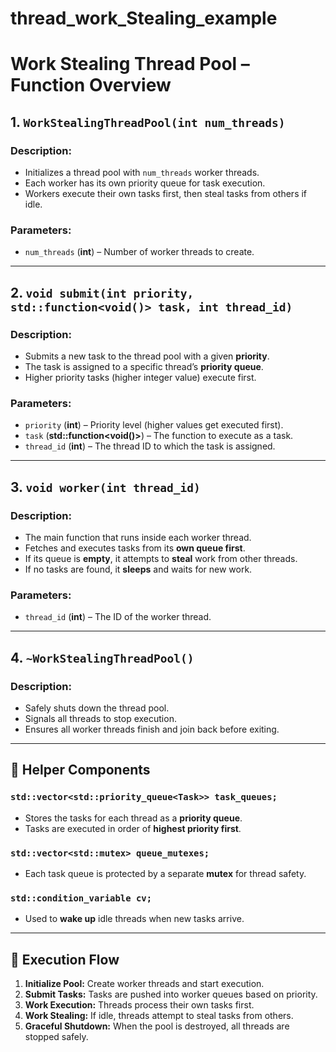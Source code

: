 # thread_work_Stealing_example

# Work Stealing Thread Pool – Function Overview

## 1. `WorkStealingThreadPool(int num_threads)`
### **Description:**
- Initializes a thread pool with `num_threads` worker threads.
- Each worker has its own priority queue for task execution.
- Workers execute their own tasks first, then steal tasks from others if idle.

### **Parameters:**
- `num_threads` (**int**) – Number of worker threads to create.

---

## 2. `void submit(int priority, std::function<void()> task, int thread_id)`
### **Description:**
- Submits a new task to the thread pool with a given **priority**.
- The task is assigned to a specific thread’s **priority queue**.
- Higher priority tasks (higher integer value) execute first.

### **Parameters:**
- `priority` (**int**) – Priority level (higher values get executed first).
- `task` (**std::function<void()>**) – The function to execute as a task.
- `thread_id` (**int**) – The thread ID to which the task is assigned.

---

## 3. `void worker(int thread_id)`
### **Description:**
- The main function that runs inside each worker thread.
- Fetches and executes tasks from its **own queue first**.
- If its queue is **empty**, it attempts to **steal** work from other threads.
- If no tasks are found, it **sleeps** and waits for new work.

### **Parameters:**
- `thread_id` (**int**) – The ID of the worker thread.

---

## 4. `~WorkStealingThreadPool()`
### **Description:**
- Safely shuts down the thread pool.
- Signals all threads to stop execution.
- Ensures all worker threads finish and join back before exiting.

---

## 🔹 Helper Components
### `std::vector<std::priority_queue<Task>> task_queues;`
- Stores the tasks for each thread as a **priority queue**.
- Tasks are executed in order of **highest priority first**.

### `std::vector<std::mutex> queue_mutexes;`
- Each task queue is protected by a separate **mutex** for thread safety.

### `std::condition_variable cv;`
- Used to **wake up** idle threads when new tasks arrive.

---

## 🔹 Execution Flow
1. **Initialize Pool:** Create worker threads and start execution.
2. **Submit Tasks:** Tasks are pushed into worker queues based on priority.
3. **Work Execution:** Threads process their own tasks first.
4. **Work Stealing:** If idle, threads attempt to steal tasks from others.
5. **Graceful Shutdown:** When the pool is destroyed, all threads are stopped safely.

